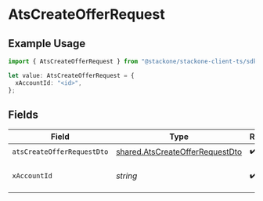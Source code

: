 # AtsCreateOfferRequest

## Example Usage

```typescript
import { AtsCreateOfferRequest } from "@stackone/stackone-client-ts/sdk/models/operations";

let value: AtsCreateOfferRequest = {
  xAccountId: "<id>",
};
```

## Fields

| Field                                                                                     | Type                                                                                      | Required                                                                                  | Description                                                                               |
| ----------------------------------------------------------------------------------------- | ----------------------------------------------------------------------------------------- | ----------------------------------------------------------------------------------------- | ----------------------------------------------------------------------------------------- |
| `atsCreateOfferRequestDto`                                                                | [shared.AtsCreateOfferRequestDto](../../../sdk/models/shared/atscreateofferrequestdto.md) | :heavy_check_mark:                                                                        | N/A                                                                                       |
| `xAccountId`                                                                              | *string*                                                                                  | :heavy_check_mark:                                                                        | The account identifier                                                                    |